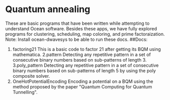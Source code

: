# Quantum annealing
These are basic programs that have been written while attempting to understand Ocean software. 
Besides these apps, we have fully explored programs for clustering, scheduling, map coloring, and prime factoraization.
Note: Install ocean-dwavesys to be able to run these docs.
##Docs: 
1. factoring21
This is a basic code to factor 21 after getting its BQM using mathematica.
2.pattern
Detecting any repetitive pattern in a set of consecutive binary numbers based on sub-patterns of length 3. 
3.poly_pattern
Detecting any repetitive pattern in a set of consecutive binary numbers based on sub-patterns of length 5 by using the poly composite solver.
4. OneHotPotentialEncoding
Encoding a potential on a BQM using the method proposed by the paper "Quantum Computing for Quantum Tunnelling".
